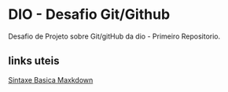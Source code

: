 # DIO - Desafio Git/Github
Desafio de Projeto sobre Git/gitHub da dio - Primeiro Repositorio. 

## links uteis
[Sintaxe Basica Maxkdown](https://www.markdownguide.org/)
